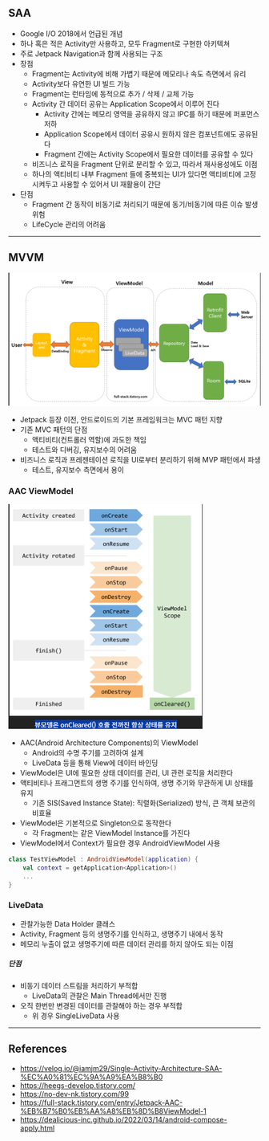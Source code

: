 
## SAA
- Google I/O 2018에서 언급된 개념
- 하나 혹은 적은 Activity만 사용하고, 모두 Fragment로 구현한 아키텍쳐 
- 주로 Jetpack Navigation과 함께 사용되는 구조
- 장점
	- Fragment는 Activity에 비해 가볍기 때문에 메모리나 속도 측면에서 유리
	- Activity보다 유연한 UI 빌드 가능
	- Fragment는 런타임에 동적으로 추가 / 삭제 / 교체 가능
	- Activity 간 데이터 공유는 Application Scope에서 이루어 진다
		- Activity 간에는 메모리 영역을 공유하지 않고 IPC를 하기 때문에 퍼포먼스 저하
		- Application Scope에서 데이터 공유시 원하지 않은 컴포넌트에도 공유된다
		- Fragment 간에는 Activity Scope에서 필요한 데이터를 공유할 수 있다 
	- 비즈니스 로직을 Fragment 단위로 분리할 수 있고, 따라서 재사용성에도 이점
	- 하나의 액티비티 내부 Fragment 들에 중복되는 UI가 있다면 액티비티에 고정시켜두고 사용할 수 있어서 UI 재활용이 간단
- 단점
	- Fragment 간 동작이 비동기로 처리되기 때문에 동기/비동기에 따른 이슈 발생 위험
	- LifeCycle 관리의 어려움

---

## MVVM

![](images/android/mvvm.png)
- Jetpack 등장 이전, 안드로이드의 기본 프레임워크는 MVC 패턴 지향
- 기존 MVC 패턴의 단점 
	- 액티비티(컨트롤러 역할)에 과도한 책임
	- 테스트와 디버깅, 유지보수의 어려움
- 비즈니스 로직과 프레젠테이션 로직을 UI로부터 분리하기 위해 MVP 패턴에서 파생
	- 테스트, 유지보수 측면에서 용이


### AAC ViewModel

![](images/android/viewmodel.png)

- AAC(Android Architecture Components)의 ViewModel
	- Android의 수명 주기를 고려하여 설계
	- LiveData 등을 통해 View에 데이터 바인딩
- ViewModel은 UI에 필요한 상태 데이터를 관리, UI 관련 로직을 처리한다
- 액티비티나 프래그먼트의 생명 주기를 인식하여, 생명 주기와 무관하게 UI 상태를 유지
	- 기존 SIS(Saved Instance State): 직렬화(Serialized) 방식, 큰 객체 보관의 비효율
- ViewModel은 기본적으로 Singleton으로 동작한다 
	- 각 Fragment는 같은 ViewModel Instance를 가진다
- ViewModel에서 Context가 필요한 경우 AndroidViewModel 사용
```kotlin
class TestViewModel : AndroidViewModel(application) {
	val context = getApplication<Application>() 
	... 
}
```



### LiveData
- 관찰가능한 Data Holder 클래스
- Activity, Fragment 등의 생명주기를 인식하고, 생명주기 내에서 동작
- 메모리 누출이 없고 생명주기에 따른 데이터 관리를 하지 않아도 되는 이점

##### 단점
- 비동기 데이터 스트림을 처리하기 부적합
	- LiveData의 관찰은 Main Thread에서만 진행
- 오직 한번만 변경된 데이터를 관찰해야 하는 경우 부적합
	- 위 경우 SingleLiveData 사용

---
## References
- https://velog.io/@iamjm29/Single-Activity-Architecture-SAA-%EC%A0%81%EC%9A%A9%EA%B8%B0
- https://heegs-develop.tistory.com/
- https://no-dev-nk.tistory.com/99
- https://full-stack.tistory.com/entry/Jetpack-AAC-%EB%B7%B0%EB%AA%A8%EB%8D%B8ViewModel-1
- https://dealicious-inc.github.io/2022/03/14/android-compose-apply.html